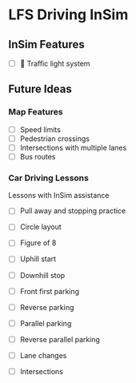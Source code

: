 # LFS Driving InSim

## InSim Features

- [ ] 🚧 Traffic light system

## Future Ideas

### Map Features

- [ ] Speed limits
- [ ] Pedestrian crossings
- [ ] Intersections with multiple lanes
- [ ] Bus routes

### Car Driving Lessons

Lessons with InSim assistance

- [ ] Pull away and stopping practice
- [ ] Circle layout
- [ ] Figure of 8
- [ ] Uphill start
- [ ] Downhill stop
- [ ] Front first parking
- [ ] Reverse parking
- [ ] Parallel parking
- [ ] Reverse parallel parking
- [ ] Lane changes
- [ ] Intersections

